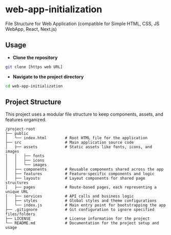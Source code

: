 
# web-app-initialization

File Structure for Web Application (compatible for Simple HTML, CSS, JS WebApp, React, Next.js)

## Usage

* **Clone the repository**

``` bash
git clone [https web URL]
```

* **Navigate to the project directory**

``` bash
cd web-app-initialization
```

## Project Structure

This project uses a modular file structure to keep components, assets, and features organized.

```plaintext
/project-root
├── public
│   └── index.html        # Root HTML file for the application
├── src                   # Main application source code
│   ├── assets            # Static assets like fonts, icons, and images
│   │   ├── fonts
│   │   ├── icons
│   │   └── images
│   ├── components        # Reusable components shared across the app
│   ├── features          # Feature-specific components and logic
│   ├── layouts           # Layout components for shared page structures
│   ├── pages             # Route-based pages, each representing a unique URL
│   ├── services          # API calls and business logic
│   ├── styles            # Global styles and theme configurations
│   └── index.js          # Main entry point for bootstrapping the app
├── .gitignore            # Git configuration to ignore specified files/folders
├── LICENSE               # License information for the project
└── README.md             # Documentation for the project setup and usage
